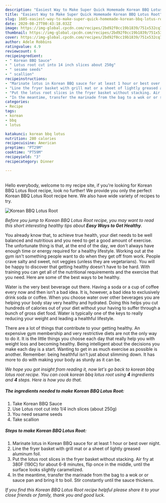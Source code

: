 ```yaml
---
description: "Easiest Way to Make Super Quick Homemade Korean BBQ Lotus Root"
title: "Easiest Way to Make Super Quick Homemade Korean BBQ Lotus Root"
slug: 1605-easiest-way-to-make-super-quick-homemade-korean-bbq-lotus-root
date: 2020-08-27T00:43:18.032Z
image: https://img-global.cpcdn.com/recipes/2bd92f0cc19b1839/751x532cq70/korean-bbq-lotus-root-recipe-main-photo.jpg
thumbnail: https://img-global.cpcdn.com/recipes/2bd92f0cc19b1839/751x532cq70/korean-bbq-lotus-root-recipe-main-photo.jpg
cover: https://img-global.cpcdn.com/recipes/2bd92f0cc19b1839/751x532cq70/korean-bbq-lotus-root-recipe-main-photo.jpg
author: Adele Robbins
ratingvalue: 4.9
reviewcount: 6
recipeingredient:
- " Korean BBQ Sauce"
- " Lotus root cut into 14 inch slices about 250g"
- " sesame seeds"
- " scallion"
recipeinstructions:
- "Marinate lotus in Korean BBQ sauce for at least 1 hour or best over night."
- "Line the fryer basket with grill mat or a sheet of lightly greased aluminum foil."
- "Put the lotus root slices in the fryer basket without stacking. Air fry at 380F (190C) for about 6-8 minutes, flip once in the middle, until the surface looks slightly caramelized."
- "In the meantime, transfer the marinade from the bag to a wok or or sauce pan and bring it to boil. Stir constantly until the sauce thickens."
categories:
- Recipe
tags:
- korean
- bbq
- lotus

katakunci: korean bbq lotus 
nutrition: 280 calories
recipecuisine: American
preptime: "PT29M"
cooktime: "PT59M"
recipeyield: "3"
recipecategory: Dinner

---
```

<br>
Hello everybody, welcome to my recipe site, if you're looking for Korean BBQ Lotus Root recipe, look no further! We provide you only the perfect Korean BBQ Lotus Root recipe here. We also have wide variety of recipes to try.
<br>


![Korean BBQ Lotus Root](https://img-global.cpcdn.com/recipes/2bd92f0cc19b1839/751x532cq70/korean-bbq-lotus-root-recipe-main-photo.jpg)

<i>Before you jump to Korean BBQ Lotus Root recipe, you may want to read this short interesting healthy tips about <strong>Easy Ways to Get Healthy</strong>.</i>

You already know that, to achieve true health, your diet needs to be well balanced and nutritious and you need to get a good amount of exercise. The unfortunate thing is that, at the end of the day, we don't always have enough time or energy required for a healthy lifestyle. Working out at the gym isn't something people want to do when they get off from work. People crave salty and sweet, not veggies (unless they are vegetarians). You will be happy to discover that getting healthy doesn't have to be hard. With training you can get all of the nutritional requirements and the exercise that you need. Here are some of the best ways to be healthy.

Water is the very best beverage out there. Having a soda or a cup of coffee every now and then isn’t a bad idea. It is, however, a bad idea to exclusively drink soda or coffee. When you choose water over other beverages you are helping your body stay very healthy and hydrated. Doing this helps you cut hundreds of calories out of your diet without your having to suffer through a bunch of gross diet food. Water is typically one of the keys to really reducing your weight and leading a healthful lifestyle.

There are a lot of things that contribute to your getting healthy. An expensive gym membership and very restrictive diets are not the only way to do it. It is the little things you choose each day that really help you with weight loss and becoming healthy. Being intelligent about the decisions you make each day is a start. Wanting to get in as much exercise as possible is another. Remember: being healthful isn’t just about slimming down. It has more to do with making your body as sturdy as it can be. 


<i>We hope you got insight from reading it, now let's go back to korean bbq lotus root recipe. You can cook korean bbq lotus root using <strong>4</strong> ingredients and <strong>4</strong> steps. Here is how you do that.
</i>

##### The ingredients needed to make Korean BBQ Lotus Root:

1. Take  Korean BBQ Sauce
1. Use  Lotus root cut into 1/4 inch slices (about 250g)
1. You need  sesame seeds
1. Take  scallion


##### Steps to make Korean BBQ Lotus Root:

1. Marinate lotus in Korean BBQ sauce for at least 1 hour or best over night.
1. Line the fryer basket with grill mat or a sheet of lightly greased aluminum foil.
1. Put the lotus root slices in the fryer basket without stacking. Air fry at 380F (190C) for about 6-8 minutes, flip once in the middle, until the surface looks slightly caramelized.
1. In the meantime, transfer the marinade from the bag to a wok or or sauce pan and bring it to boil. Stir constantly until the sauce thickens.


<i>If you find this Korean BBQ Lotus Root recipe helpful please share it to your close friends or family, thank you and good luck.</i>
